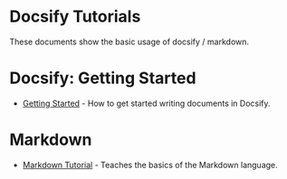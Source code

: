 # Docsify Tutorials
These documents show the basic usage of docsify / markdown.

# Docsify: Getting Started
- [Getting Started](/learn_to_code/docsify/gettingstarted) - How to get started writing documents in Docsify.

# Markdown
- [Markdown Tutorial](/learn_to_code/docsify/markdowntutorial) - Teaches the basics of the Markdown language.

